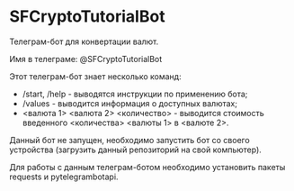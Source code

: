 # SFCryptoTutorialBot

Телеграм-бот для конвертации валют.

Имя в телеграме: @SFCryptoTutorialBot

Этот телеграм-бот знает несколько команд:

- /start, /help - выводятся инструкции по применению бота;
- /values - выводится информация о доступных валютах;
- <валюта 1> <валюта 2> <количество> - выводится стоимость введенного <количества> <валюты 1> в <валюте 2>.

Данный бот не запущен, необходимо запустить бот со своего устройства (загрузить данный репозиторий на свой компьютер).

Для работы с данным телеграм-ботом необходимо установить пакеты requests и pytelegrambotapi.
